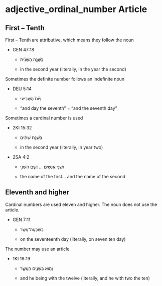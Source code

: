 # adjective_ordinal_number Article

## First – Tenth

First – Tenth are attributive, which means they follow the noun

* GEN 47:18

    * בַּשָּׁנָ֣ה הַשֵּׁנִ֗ית

    * in the second year (literally, in the year the second)

Sometimes the definite number follows an indefinite noun

* DEU 5:14 

    * וְי֙וֹם֙ הַשְּׁבִיעִ֔י
    
    * “and day the seventh” = “and the seventh day”

Sometimes a cardinal number is used

* 2KI 15:32

    * בִּשְׁנַ֣ת שְׁתַּ֔יִם
    
    * in the second year (literally, in year two)

* 2SA 4:2

    *  וּשְׁנֵ֣י אֲנָשִׁ֣ים        ...    וְשֵׁ֧ם הַשֵּׁנִ֣י
 
    * the name of the first… and the name of the second

## Eleventh and higher
Cardinal numbers are used eleven and higher. The noun does not use the article.

* GEN 7:11 

    * בְּשִׁבְעָֽה־עָשָׂ֥ר

    * on the seventeenth day (literally, on seven ten day)

The number may use an article.

* 1KI 19:19

    * וְה֖וּא בִּשְׁנֵ֣ים הֶעָשָׂ֑ר

    * and he being with the twelve (literally, and he with two the ten)
